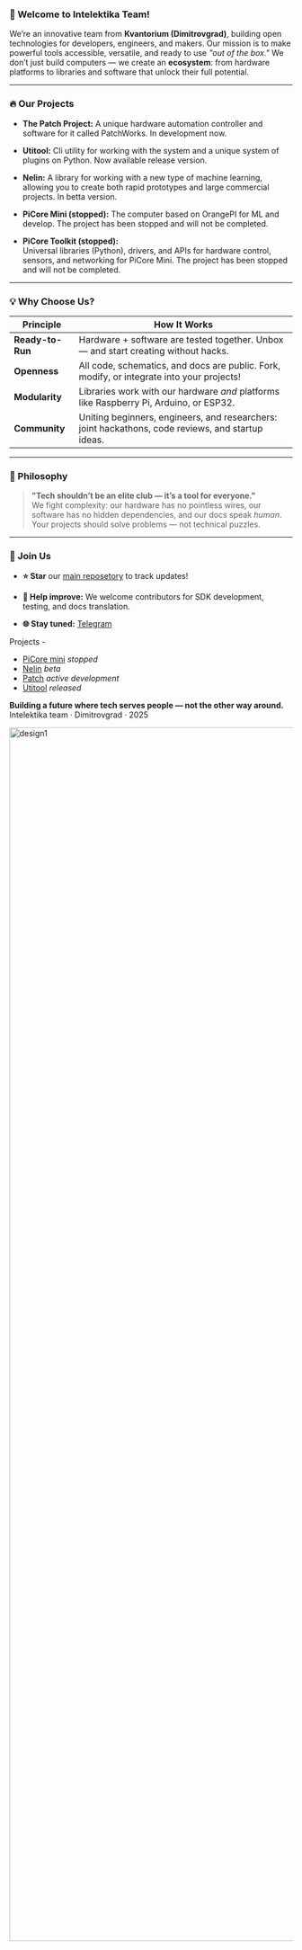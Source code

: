 ### **🌟 Welcome to Intelektika Team!**

We’re an innovative team from **Kvantorium (Dimitrovgrad)**, building open technologies for developers, engineers, and makers. Our mission is to make powerful tools accessible, versatile, and ready to use _"out of the box."_ We don’t just build computers — we create an **ecosystem**: from hardware platforms to libraries and software that unlock their full potential. 

---

### **🔥 Our Projects**

- **The Patch Project:**
    A unique hardware automation controller and software for it called PatchWorks. In development now.
  
- **Utitool:**
    Cli utility for working with the system and a unique system of plugins on Python. Now available release version.

- **Nelin:**
    A library for working with a new type of machine learning, allowing you to create both rapid prototypes and large commercial projects. In betta version.
    
- **PiCore Mini (stopped):**
    The computer based on OrangePI for ML and develop. The project has been stopped and will not be completed.

- **PiCore Toolkit (stopped):**  
    Universal libraries (Python), drivers, and APIs for hardware control, sensors, and networking for PiCore Mini. The project has been stopped and will not be completed.
    

---

### **💡 Why Choose Us?**

| **Principle**    | **How It Works**                                                                                  |
| ---------------- | ------------------------------------------------------------------------------------------------- |
| **Ready-to-Run** | Hardware + software are tested together. Unbox — and start creating without hacks.                |
| **Openness**     | All code, schematics, and docs are public. Fork, modify, or integrate into your projects!         |
| **Modularity**   | Libraries work with our hardware _and_ platforms like Raspberry Pi, Arduino, or ESP32.            |
| **Community**    | Uniting beginners, engineers, and researchers: joint hackathons, code reviews, and startup ideas. |

---

### **🧠 Philosophy**

> **"Tech shouldn’t be an elite club — it’s a tool for everyone."**  
> We fight complexity: our hardware has no pointless wires, our software has no hidden dependencies, and our docs speak _human_. Your projects should solve problems — not technical puzzles.

---

### **🚪 Join Us**

- **⭐ Star** our [main reposetory](https://github.com/Intelektika-team) to track updates!
    
- **🐞 Help improve:** We welcome contributors for SDK development, testing, and docs translation.
    
- **🌐 Stay tuned:** [Telegram](https://t.me/Intelektika_news)
    

Projects -
- [PiCore mini](https://github.com/Intelektika-team/PiCore_mini-startup) _stopped_
- [Nelin](https://github.com/Intelektika-team/NELIN) _beta_
- [Patch](https://github.com/Intelektika-team/Project-PATCH) _active development_
- [Utitool](https://github.com/Intelektika-team/Utitool) _released_



**Building a future where tech serves people — not the other way around.**  
Intelektika team · Dimitrovgrad · 2025


<img width="3840" height="2160" alt="design1" src="https://github.com/user-attachments/assets/3536841d-7c60-487f-8fda-0bfe0daabef8" />
